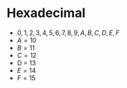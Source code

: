 # Hexadecimal
- $0, 1, 2, 3, 4, 5, 6, 7, 8, 9, A, B, C, D, E, F$
- $A = 10$
- $B = 11$
- $C = 12$
- D = $13$
- $E = 14$
- $F = 15$